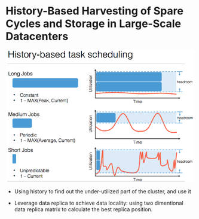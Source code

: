 # History-Based Harvesting of Spare Cycles and Storage in Large-Scale Datacenters
![](history.png)

* Using history to find out the under-utilized part of the cluster, and use it

* Leverage data replica to achieve data locality: using two dimentional data replica matrix to calculate the best replica position.

